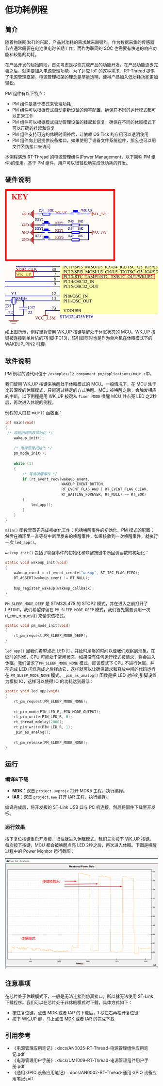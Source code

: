 # 低功耗例程

## 简介

随着物联网(IoT)的兴起，产品对功耗的需求越来越强烈。作为数据采集的传感器节点通常需要在电池供电时长期工作，而作为联网的 SOC 也需要有快速的响应功能和较低的功耗。

在产品开发的起始阶段，首先考虑是尽快完成产品的功能开发。在产品功能逐步完善之后，就需要加入电源管理功能。为了适应 IoT 的这种需求，RT-Thread 提供了电源管理框架。电源管理框架的理念是尽量透明，使得产品加入低功耗功能更加轻松。

PM 组件有以下特点：

- PM 组件是基于模式来管理功耗
- PM 组件可以根据模式自动更新设备的频率配置，确保在不同的运行模式都可以正常工作
- PM 组件可以根据模式自动管理设备的挂起和恢复，确保在不同的休眠模式下可以正确的挂起和恢复
- PM 组件支持可选的休眠时间补偿，让依赖 OS Tick 的应用可以透明使用
- PM 组件向上层提供设备接口，如果使用了设备文件系统组件，那么也可以用文件系统接口来访问

本例程演示 RT-Thread 的电源管理组件(Power Management，以下简称 PM 组件)的使用。基于 PM 组件，用户可以很轻松地完成低功耗的开发。

## 硬件说明

![按键电路原理图](../../docs/figures/12_component_pm/wakeup_sch.png)

![按键连接单片机引脚](../../docs/figures/12_component_pm/wakeup_pin.png)

如上图所示，例程里将使用 WK_UP 按键唤醒处于休眠状态的 MCU。WK_UP 按键被连接到单片机的7引脚(PC13)，该引脚同时也是作为单片机在休眠模式下的 WAKEUP_PIN2 引脚。

## 软件说明

PM 例程的源代码位于 `/examples/12_component_pm/applications/main.c`中。

我们使用 WK_UP 按键来唤醒处于休眠模式的 MCU。一般情况下，在 MCU 处于比较深度的休眠模式，只能通过特定的方式唤醒。MCU 被唤醒之后，会触发相应的中断。以下例程是用 WK_UP 按键从 `Timer MODE` 唤醒 MCU 并点亮 LED 之2秒后，再次进入休眠的例程。

例程的入口在 `main()` 函数里：

```C
int main(void)
{
 /* 唤醒回调函数初始化 */
    wakeup_init();

    /* 电源管理初始化 */
    pm_mode_init();

    while (1)
    {
        /* 等待唤醒事件 */
        if (rt_event_recv(wakeup_event,
                          WAKEUP_EVENT_BUTTON,
                          RT_EVENT_FLAG_AND | RT_EVENT_FLAG_CLEAR,
                          RT_WAITING_FOREVER, RT_NULL) == RT_EOK)
        {
            led_app();
        }
    }
}
```

`main()` 函数里首先完成初始化工作：包括唤醒事件的初始化、PM 模式的配置；然后在循环里一直等待中断里发来的唤醒事件，如果接收到一次唤醒事件，就执行一次 `led_app()`。

`wakeup_init()` 包括了唤醒事件的初始化和唤醒按键中断回调函数的初始化：

```c
static void wakeup_init(void)
{
    wakeup_event = rt_event_create("wakup", RT_IPC_FLAG_FIFO);
    RT_ASSERT(wakeup_event != RT_NULL);

    bsp_register_wakeup(wakeup_callback);
}
```

`PM_SLEEP_MODE_DEEP` 是 STM32L475 的 STOP2 模式，并在进入之前打开了 LPTIM1。我们希望停留在 `PM_SLEEP_MODE_DEEP` 模式，我们首先需要调用一次 rt_pm_request() 来请求该模式。

```C
static void pm_mode_init(void)
{
    rt_pm_request(PM_SLEEP_MODE_DEEP);
}
```

`led_app()` 里我们希望点亮 LED 灯，并延时足够的时间以便我们观察到现象。在延时的时候，CPU 可能处于空闲状态，如果没有任何运行模式被请求，将会进入休眠。我们请求了`PM_SLEEP_MODE_NONE` 模式，即该模式下 CPU 不进行休眠，并在完成 LED 闪烁完成之后释放它，这样就可以让确保请求和释放中间的代码运行在 `PM_SLEEP_MODE_NONE` 模式。`_pin_as_analog()` 函数是把 LED 对应的引脚设置为模拟 IO，这样可以使得 IO 的功耗达到最低：

```C
static void led_app(void)
{
    rt_pm_request(PM_SLEEP_MODE_NONE);

    rt_pin_mode(PIN_LED_R, PIN_MODE_OUTPUT);
    rt_pin_write(PIN_LED_R, 0);
    rt_thread_mdelay(2000);
    rt_pin_write(PIN_LED_R, 1);
    _pin_as_analog();

    rt_pm_release(PM_SLEEP_MODE_NONE);
}
```

## 运行

### 编译&下载

- **MDK**：双击 `project.uvprojx` 打开 MDK5 工程，执行编译。
- **IAR**：双击 `project.eww` 打开 IAR 工程，执行编译。

编译完成后，将开发板的 ST-Link USB 口与 PC 机连接，然后将固件下载至开发板。

### 运行效果

按下复位按键重启开发板，很快就进入休眠模式。我们三次按下 WK_UP 按键。每次按下按键，MCU 都会被唤醒点亮 LED 2秒之后，再次进入休眠。下图是唤醒过程中的 Power Monitor 运行截图：

![运行效果](../../docs/figures/12_component_pm/wakeup.png)

## 注意事项

在芯片处于休眠模式下，一般是无法连接到仿真接口，所以就无法使用 ST-Link 下载程序。我们可以在芯片处于非休眠模式时下载，具体方式如下：

- 按住复位键，点击 MDK 或者 IAR 的下载后，1 秒左右再松开复位键
- 按下 WK_UP 键，马上点击 MDK 或者 IAR 的完成下载

## 引用参考

- 《电源管理应用笔记》: docs/AN0025-RT-Thread-电源管理组件应用笔记.pdf
- 《电源管理用户手册》: docs/UM1009-RT-Thread-电源管理组件用户手册.pdf
- 《通用 GPIO 设备应用笔记》: docs/AN0002-RT-Thread-通用 GPIO 设备应用笔记.pdf
